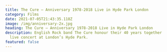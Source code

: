 ```yaml
---
title: The Cure – Anniversary 1978-2018 Live in Hyde Park London
category: Films
date: 2021-07-05T21:43:35.118Z
image: /img/anniversary-2x.jpg
heading: The Cure – Anniversary 1978-2018 Live in Hyde Park London
description: English Rock band The Cure honour their 40 years together with a
  live concert at London’s Hyde Park.
featured: false
---
```

